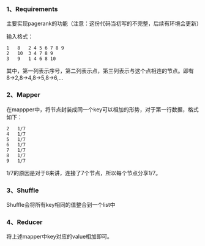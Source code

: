 ### 1、Requirements
主要实现pagerank的功能（注意：这份代码当初写的不完整，后续有环境会更新）

输入格式：

```
1	8	2 4 5 6 7 8 9
2	10	3 4 7 8 9
3	9	1 4 6 8 10
```
其中，第一列表示序号，第二列表示点，第三列表示与这个点相连的节点。即有8->2,8->4,8->5,8->6,...

### 2、Mapper
在mappper中，将节点封装成同一个key可以相加的形势，对于第一行数据，格式如下：
```
2	1/7
4	1/7
5	1/7
6	1/7
7	1/7
8	1/7
9	1/7
```
1/7的原因是对于8来讲，连接了7个节点，所以每个节点分享1/7。

### 3、Shuffle
Shuffle会将所有key相同的值整合到一个list中

### 4、Reducer
将上述mapper中key对应的value相加即可。


